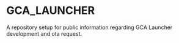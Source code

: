 # GCA_LAUNCHER
A repository setup for public information regarding GCA Launcher development and ota request.
